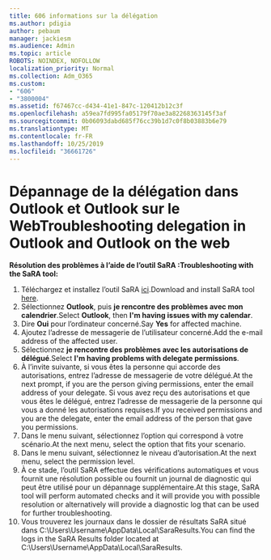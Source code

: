 ```yaml
---
title: 606 informations sur la délégation
ms.author: pdigia
author: pebaum
manager: jackiesm
ms.audience: Admin
ms.topic: article
ROBOTS: NOINDEX, NOFOLLOW
localization_priority: Normal
ms.collection: Adm_O365
ms.custom:
- "606"
- "3800004"
ms.assetid: f67467cc-d434-41e1-847c-120412b12c3f
ms.openlocfilehash: a59ea7fd995fa05179f70ae3a82268363145f3af
ms.sourcegitcommit: 0b06093dabd685f76cc39b1d7c0f8b03883b6e79
ms.translationtype: MT
ms.contentlocale: fr-FR
ms.lasthandoff: 10/25/2019
ms.locfileid: "36661726"
---
```

# <a name="troubleshooting-delegation-in-outlook-and-outlook-on-the-web"></a><span data-ttu-id="c360d-102">Dépannage de la délégation dans Outlook et Outlook sur le Web</span><span class="sxs-lookup"><span data-stu-id="c360d-102">Troubleshooting delegation in Outlook and Outlook on the web</span></span>

<span data-ttu-id="c360d-103">**Résolution des problèmes à l’aide de l’outil SaRA :**</span><span class="sxs-lookup"><span data-stu-id="c360d-103">**Troubleshooting with the SaRA tool:**</span></span>

1. <span data-ttu-id="c360d-104">Téléchargez et installez l’outil SaRA [ici](https://aka.ms/SaRA-SkypeForBusinessSignIn).</span><span class="sxs-lookup"><span data-stu-id="c360d-104">Download and install SaRA tool [here](https://aka.ms/SaRA-SkypeForBusinessSignIn).</span></span>
1. <span data-ttu-id="c360d-105">Sélectionnez **Outlook**, puis **je rencontre des problèmes avec mon calendrier**.</span><span class="sxs-lookup"><span data-stu-id="c360d-105">Select **Outlook**, then **I'm having issues with my calendar**.</span></span>
1. <span data-ttu-id="c360d-106">Dire **Oui** pour l’ordinateur concerné.</span><span class="sxs-lookup"><span data-stu-id="c360d-106">Say **Yes** for affected machine.</span></span>
1. <span data-ttu-id="c360d-107">Ajoutez l’adresse de messagerie de l’utilisateur concerné.</span><span class="sxs-lookup"><span data-stu-id="c360d-107">Add the e-mail address of the affected user.</span></span>
1. <span data-ttu-id="c360d-108">Sélectionnez **je rencontre des problèmes avec les autorisations de délégué**.</span><span class="sxs-lookup"><span data-stu-id="c360d-108">Select **I'm having problems with delegate permissions**.</span></span>
1. <span data-ttu-id="c360d-109">À l’invite suivante, si vous êtes la personne qui accorde des autorisations, entrez l’adresse de messagerie de votre délégué.</span><span class="sxs-lookup"><span data-stu-id="c360d-109">At the next prompt, if you are the person giving permissions, enter the email address of your delegate.</span></span> <span data-ttu-id="c360d-110">Si vous avez reçu des autorisations et que vous êtes le délégué, entrez l’adresse de messagerie de la personne qui vous a donné les autorisations requises.</span><span class="sxs-lookup"><span data-stu-id="c360d-110">If you received permissions and you are the delegate, enter the email address of the person that gave you permissions.</span></span>
1. <span data-ttu-id="c360d-111">Dans le menu suivant, sélectionnez l’option qui correspond à votre scénario.</span><span class="sxs-lookup"><span data-stu-id="c360d-111">At the next menu, select the option that fits your scenario.</span></span>
1. <span data-ttu-id="c360d-112">Dans le menu suivant, sélectionnez le niveau d’autorisation.</span><span class="sxs-lookup"><span data-stu-id="c360d-112">At the next menu, select the permission level.</span></span>
1. <span data-ttu-id="c360d-113">À ce stade, l’outil SaRA effectue des vérifications automatiques et vous fournit une résolution possible ou fournit un journal de diagnostic qui peut être utilisé pour un dépannage supplémentaire.</span><span class="sxs-lookup"><span data-stu-id="c360d-113">At this stage, SaRA tool will perform automated checks and it will provide you with possible resolution or alternatively will provide a diagnostic log that can be used for further troubleshooting.</span></span>
1. <span data-ttu-id="c360d-114">Vous trouverez les journaux dans le dossier de résultats SaRA situé dans C:\Users\Username\AppData\Local\SaraResults.</span><span class="sxs-lookup"><span data-stu-id="c360d-114">You can find the logs in the SaRA Results folder located at C:\Users\Username\AppData\Local\SaraResults.</span></span>

